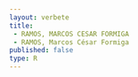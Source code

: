 ```yaml
---
layout: verbete
title:
 - RAMOS, MARCOS CESAR FORMIGA
 - RAMOS, Marcos César Formiga
published: false
type: R
---
```


